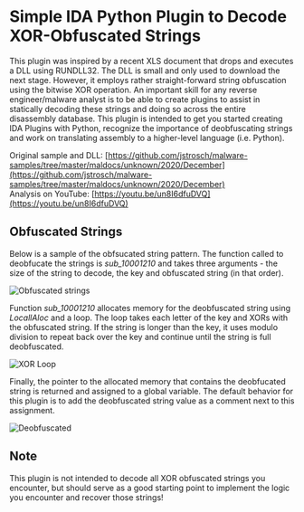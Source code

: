 # Simple IDA Python Plugin to Decode XOR-Obfuscated Strings

This plugin was inspired by a recent XLS document that drops and executes a DLL using RUNDLL32. The DLL is small and only used to download the next stage. However, it employs rather straight-forward string obfuscation using the bitwise XOR operation. An important skill for any reverse engineer/malware analyst is to be able to create plugins to assist in statically decoding these strings and doing so across the entire disassembly database. This plugin is intended to get you started creating IDA Plugins with Python, recognize the importance of deobfuscating strings and work on translating assembly to a higher-level language (i.e. Python).

Original sample and DLL: [https://github.com/jstrosch/malware-samples/tree/master/maldocs/unknown/2020/December](https://github.com/jstrosch/malware-samples/tree/master/maldocs/unknown/2020/December)  
Analysis on YouTube: [https://youtu.be/un8I6dfuDVQ](https://youtu.be/un8I6dfuDVQ)

## Obfuscated Strings

Below is a sample of the obfsucated string pattern. The function called to deobfucate the strings is *sub_10001210* and takes three arguments - the size of the string to decode, the key and obfuscated string (in that order).

![Obfuscated strings](https://user-images.githubusercontent.com/1920756/102287860-efc2c100-3f00-11eb-9ea0-4ddc8681d74e.png)

Function *sub_10001210* allocates memory for the deobfuscated string using *LocallAloc* and a loop. The loop takes each letter of the key and XORs with the obfuscated string. If the string is longer than the key, it uses modulo division to repeat back over the key and continue until the string is full deobfuscated.

![XOR Loop](https://user-images.githubusercontent.com/1920756/102287869-f3564800-3f00-11eb-8279-238599616fbb.png)

Finally, the pointer to the allocated memory that contains the deobfucated string is returned and assigned to a global variable. The default behavior for this plugin is to add the deobfuscated string value as a comment next to this assignment.

![Deobfuscated](https://user-images.githubusercontent.com/1920756/102287873-f4877500-3f00-11eb-8f20-19d2826e4414.png)


## Note
This plugin is not intended to decode all XOR obfuscated strings you encounter, but should serve as a good starting point to implement the logic you encounter and recover those strings!